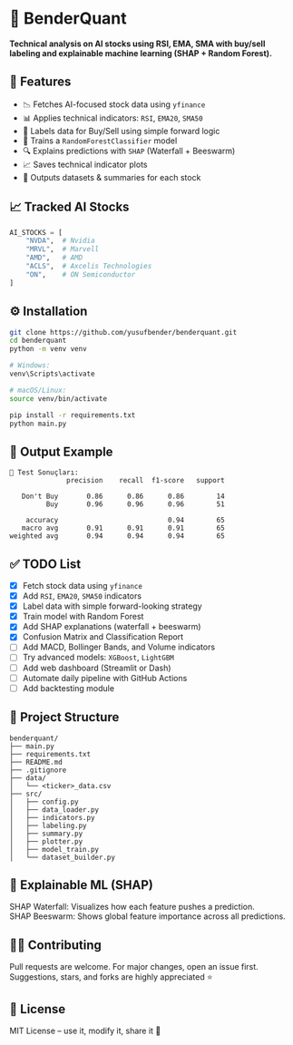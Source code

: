 # 🧠 BenderQuant

**Technical analysis on AI stocks using RSI, EMA, SMA with buy/sell labeling and explainable machine learning (SHAP + Random Forest).**

## 📌 Features

- 📉 Fetches AI-focused stock data using `yfinance`
- 📊 Applies technical indicators: `RSI`, `EMA20`, `SMA50`
- 🎯 Labels data for Buy/Sell using simple forward logic
- 🧪 Trains a `RandomForestClassifier` model
- 🔍 Explains predictions with `SHAP` (Waterfall + Beeswarm)
- 📈 Saves technical indicator plots
- 💾 Outputs datasets & summaries for each stock

## 📈 Tracked AI Stocks

```python
AI_STOCKS = [
    "NVDA",  # Nvidia
    "MRVL",  # Marvell
    "AMD",   # AMD
    "ACLS",  # Axcelis Technologies
    "ON",    # ON Semiconductor
]
```

## ⚙️ Installation

```bash
git clone https://github.com/yusufbender/benderquant.git
cd benderquant
python -m venv venv

# Windows:
venv\Scripts\activate

# macOS/Linux:
source venv/bin/activate

pip install -r requirements.txt
python main.py
```

## 🧪 Output Example

```
🧪 Test Sonuçları:
              precision    recall  f1-score   support

   Don't Buy       0.86      0.86      0.86        14
         Buy       0.96      0.96      0.96        51

    accuracy                           0.94        65
   macro avg       0.91      0.91      0.91        65
weighted avg       0.94      0.94      0.94        65
```

## ✅ TODO List

- [x] Fetch stock data using `yfinance`
- [x] Add `RSI`, `EMA20`, `SMA50` indicators
- [x] Label data with simple forward-looking strategy
- [x] Train model with Random Forest
- [x] Add SHAP explanations (waterfall + beeswarm)
- [x] Confusion Matrix and Classification Report
- [ ] Add MACD, Bollinger Bands, and Volume indicators
- [ ] Try advanced models: `XGBoost`, `LightGBM`
- [ ] Add web dashboard (Streamlit or Dash)
- [ ] Automate daily pipeline with GitHub Actions
- [ ] Add backtesting module

## 📁 Project Structure

```
benderquant/
├── main.py
├── requirements.txt
├── README.md
├── .gitignore
├── data/
│   └── <ticker>_data.csv
├── src/
│   ├── config.py
│   ├── data_loader.py
│   ├── indicators.py
│   ├── labeling.py
│   ├── summary.py
│   ├── plotter.py
│   ├── model_train.py
│   └── dataset_builder.py
```

## 🧠 Explainable ML (SHAP)

SHAP Waterfall: Visualizes how each feature pushes a prediction.  
SHAP Beeswarm: Shows global feature importance across all predictions.

## 🧑‍💻 Contributing

Pull requests are welcome. For major changes, open an issue first.  
Suggestions, stars, and forks are highly appreciated ⭐

## 📄 License

MIT License – use it, modify it, share it 🙌
